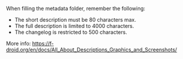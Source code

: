When filling the metadata folder, remember the following:

 - The short description must be 80 characters max.
 - The full description is limited to 4000 characters.
 - The changelog is restricted to 500 characters.

More info: https://f-droid.org/en/docs/All_About_Descriptions_Graphics_and_Screenshots/
